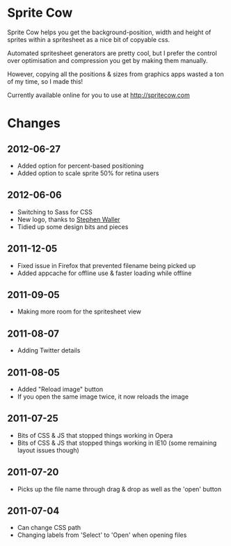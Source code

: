 Sprite Cow
==========

Sprite Cow helps you get the background-position, width and height of sprites within a spritesheet as a nice bit of copyable css.

Automated spritesheet generators are pretty cool, but I prefer the control over optimisation and compression you get by making them manually.

However, copying all the positions & sizes from graphics apps wasted a ton of my time, so I made this!

Currently available online for you to use at http://spritecow.com

Changes
=======

2012-06-27
----------

* Added option for percent-based positioning
* Added option to scale sprite 50% for retina users

2012-06-06
----------

* Switching to Sass for CSS
* New logo, thanks to [Stephen Waller](https://twitter.com/bruised_blood)
* Tidied up some design bits and pieces

2011-12-05
----------

* Fixed issue in Firefox that prevented filename being picked up
* Added appcache for offline use & faster loading while offline

2011-09-05
----------

* Making more room for the spritesheet view

2011-08-07
----------

* Adding Twitter details

2011-08-05
----------

* Added "Reload image" button
* If you open the same image twice, it now reloads the image

2011-07-25
----------

* Bits of CSS & JS that stopped things working in Opera
* Bits of CSS & JS that stopped things working in IE10 (some remaining layout issues though)

2011-07-20
----------

* Picks up the file name through drag & drop as well as the 'open' button

2011-07-04
----------

* Can change CSS path
* Changing labels from 'Select' to 'Open' when opening files